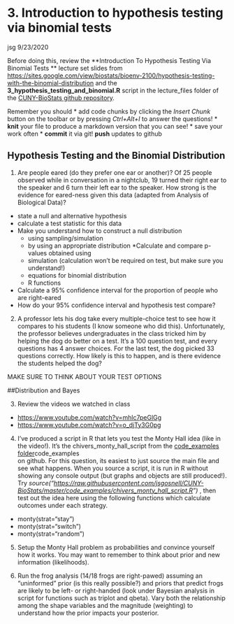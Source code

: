 3\. Introduction to hypothesis testing via binomial tests
================
jsg
9/23/2020

Before doing this, review the **Introduction To Hypothesis Testing Via
Binomial Tests ** lecture set slides from
<https://sites.google.com/view/biostats/bioenv-2100/hypothesis-testing-with-the-binomial-distribution>
and the **3\_hypothesis\_testing\_and\_binomial.R** script in the
lecture\_files folder of the [CUNY-BioStats github
repository](https://github.com/jsgosnell/CUNY-BioStats).

Remember you should \* add code chunks by clicking the *Insert Chunk*
button on the toolbar or by pressing *Ctrl+Alt+I* to answer the
questions\! \* **knit** your file to produce a markdown version that you
can see\! \* save your work often \* **commit** it via git\! **push**
updates to github

## Hypothesis Testing and the Binomial Distribution

1.  Are people eared (do they prefer one ear or another)? Of 25 people
    observed while in conversation in a nightclub, 19 turned their right
    ear to the speaker and 6 turn their left ear to the speaker. How
    strong is the evidence for eared-ness given this data (adapted from
    Analysis of Biological Data)?

<!-- end list -->

  - state a null and alternative hypothesis
  - calculate a test statistic for this data
  - Make you understand how to construct a null distribution
      - using sampling/simulation
      - by using an appropriate distribution \*Calculate and compare
        p-values obtained using
      - simulation (calculation won’t be required on test, but make sure
        you understand\!)
      - equations for binomial distribution
      - R functions
  - Calculate a 95% confidence interval for the proportion of people who
    are right-eared
  - How do your 95% confidence interval and hypothesis test compare?

<!-- end list -->

2.  A professor lets his dog take every multiple-choice test to see how
    it compares to his students (I know someone who did this).
    Unfortunately, the professor believes undergraduates in the class
    tricked him by helping the dog do better on a test. It’s a 100
    question test, and every questions has 4 answer choices. For the
    last test, the dog picked 33 questions correctly. How likely is this
    to happen, and is there evidence the students helped the dog?

MAKE SURE TO THINK ABOUT YOUR TEST OPTIONS

\#\#Distribution and Bayes

3.  Review the videos we watched in class

<!-- end list -->

  - <https://www.youtube.com/watch?v=mhlc7peGlGg>
  - <https://www.youtube.com/watch?v=o_djTy3G0pg>

<!-- end list -->

4.  I’ve produced a script in R that lets you test the Monty Hall idea
    (like in the video\!). It’s the chivers\_monty\_hall\_script from
    the [code\_examples
    folder](https://github.com/jsgosnell/CUNY-BioStats/tree/master/code_examples)code\_examples  
    on github. For this question, its easiest to just source the main
    file and see what happens. When you source a script, it is run in R
    without showing any console output (but graphs and objects are still
    produced\!). Try
    *source(“<https://raw.githubusercontent.com/jsgosnell/CUNY-BioStats/master/code_examples/chivers_monty_hall_script.R>”)*
    , then test out the idea here using the following functions which
    calculate outcomes under each strategy.

<!-- end list -->

  - monty(strat=“stay”)
  - monty(strat=“switch”)
  - monty(strat=“random”)

<!-- end list -->

5.  Setup the Monty Hall problem as probabilities and convince yourself
    how it works. You may want to remember to think about prior and new
    information (likelihoods).

6.  Run the frog analysis (14/18 frogs are right-pawed) assuming an
    “uninformed” prior (is this really possible?) and priors that
    predict frogs are likely to be left- or right-handed (look under
    Bayesian analysis in script for functions such as triplot and
    qbeta). Vary both the relationship among the shape variables and the
    magnitude (weighting) to understand how the prior impacts your
    posterior.
